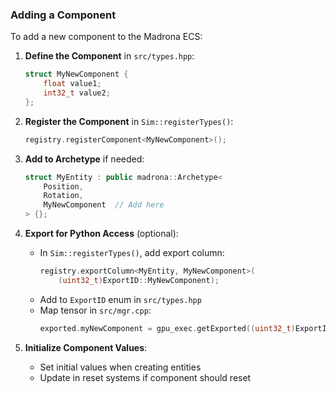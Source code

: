 ### Adding a Component

To add a new component to the Madrona ECS:

1. **Define the Component** in `src/types.hpp`:
   ```cpp
   struct MyNewComponent {
       float value1;
       int32_t value2;
   };
   ```

2. **Register the Component** in `Sim::registerTypes()`:
   ```cpp
   registry.registerComponent<MyNewComponent>();
   ```

3. **Add to Archetype** if needed:
   ```cpp
   struct MyEntity : public madrona::Archetype<
       Position,
       Rotation,
       MyNewComponent  // Add here
   > {};
   ```

4. **Export for Python Access** (optional):
    - In `Sim::registerTypes()`, add export column:
      ```cpp
      registry.exportColumn<MyEntity, MyNewComponent>(
          (uint32_t)ExportID::MyNewComponent);
      ```
    - Add to `ExportID` enum in `src/types.hpp`
    - Map tensor in `src/mgr.cpp`:
      ```cpp
      exported.myNewComponent = gpu_exec.getExported((uint32_t)ExportID::MyNewComponent);
      ```

5. **Initialize Component Values**:
    - Set initial values when creating entities
    - Update in reset systems if component should reset
